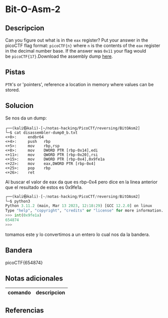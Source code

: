 
# Bit-O-Asm-2

## Descripcion
Can you figure out what is in the `eax` register? Put your answer in the picoCTF flag format: `picoCTF{n}` where `n` is the contents of the `eax` register in the decimal number base. If the answer was `0x11` your flag would be `picoCTF{17}`.Download the assembly dump [here](https://artifacts.picoctf.net/c/510/disassembler-dump0_b.txt).
## Pistas
`PTR`'s or 'pointers', reference a location in memory where values can be stored.
## Solucion
Se nos da un dump:
```bash()
┌──(kali㉿kali)-[~/notas-hacking/PicoCTf/reversing/BitOAsm2]
└─$ cat disassembler-dump0_b.txt 
<+0>:     endbr64 
<+4>:     push   rbp
<+5>:     mov    rbp,rsp
<+8>:     mov    DWORD PTR [rbp-0x14],edi
<+11>:    mov    QWORD PTR [rbp-0x20],rsi
<+15>:    mov    DWORD PTR [rbp-0x4],0x9fe1a
<+22>:    mov    eax,DWORD PTR [rbp-0x4]
<+25>:    pop    rbp
<+26>:    ret

```
Al buscar el valor de eax da que es rbp-0x4 pero dice en la linea anterior que el resultado de estos es 0x9fe1a. 

```python
┌──(kali㉿kali)-[~/notas-hacking/PicoCTf/reversing/BitOAsm2]
└─$ python3
Python 3.11.2 (main, Mar 13 2023, 12:18:29) [GCC 12.2.0] on linux
Type "help", "copyright", "credits" or "license" for more information.
>>> int(0x9fe1a)
654874
>>> 

```

tomamos este y lo convertimos a un entero lo cual nos  da la bandera.
## Bandera

picoCTF{654874}

## Notas adicionales

| comando | descripcion |
| --- | --- |

## Referencias
